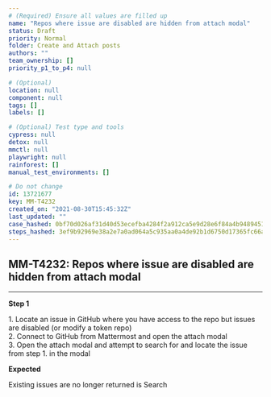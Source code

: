 ```yaml
---
# (Required) Ensure all values are filled up
name: "Repos where issue are disabled are hidden from attach modal"
status: Draft
priority: Normal
folder: Create and Attach posts
authors: ""
team_ownership: []
priority_p1_to_p4: null

# (Optional)
location: null
component: null
tags: []
labels: []

# (Optional) Test type and tools
cypress: null
detox: null
mmctl: null
playwright: null
rainforest: []
manual_test_environments: []

# Do not change
id: 13721677
key: MM-T4232
created_on: "2021-08-30T15:45:32Z"
last_updated: ""
case_hashed: 0bf70d026af31d40d53ecefba4284f2a912ca5e9d28e6f84a4b94894519147604b3c4f1e140c4136958d9d0a207a721f
steps_hashed: 3ef9b92969e38a2e7a0ad064a5c935aa0a4de92b1d6750d17365fc66a100637bcbc0958f96fb6d3ea910932025030f64
---
```


<!-- (Auto-generated) Based on frontmatter's "key" and "name" -->

## MM-T4232: Repos where issue are disabled are hidden from attach modal

---

**Step 1**

1\. Locate an issue in GitHub where you have access to the repo but issues are disabled (or modify a token repo)\
2\. Connect to GitHub from Mattermost and open the attach modal\
3\. Open the attach modal and attempt to search for and locate the issue from step 1. in the modal

**Expected**

Existing issues are no longer returned is Search
